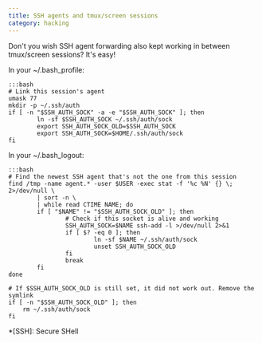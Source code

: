 ```yaml
---
title: SSH agents and tmux/screen sessions
category: hacking
---
```

Don't you wish SSH agent forwarding also kept working in between tmux/screen
sessions? It's easy!

In your ~/.bash_profile:

    :::bash
    # Link this session's agent
    umask 77
    mkdir -p ~/.ssh/auth
    if [ -n "$SSH_AUTH_SOCK" -a -e "$SSH_AUTH_SOCK" ]; then
            ln -sf $SSH_AUTH_SOCK ~/.ssh/auth/sock
            export SSH_AUTH_SOCK_OLD=$SSH_AUTH_SOCK
            export SSH_AUTH_SOCK=$HOME/.ssh/auth/sock
    fi

In your ~/.bash_logout:

    :::bash
    # Find the newest SSH agent that's not the one from this session
    find /tmp -name agent.* -user $USER -exec stat -f '%c %N' {} \; 2>/dev/null \
            | sort -n \
            | while read CTIME NAME; do
            if [ "$NAME" != "$SSH_AUTH_SOCK_OLD" ]; then
                    # Check if this socket is alive and working
                    SSH_AUTH_SOCK=$NAME ssh-add -l >/dev/null 2>&1
                    if [ $? -eq 0 ]; then
                            ln -sf $NAME ~/.ssh/auth/sock
                            unset SSH_AUTH_SOCK_OLD
                    fi
                    break
            fi
    done

    # If $SSH_AUTH_SOCK_OLD is still set, it did not work out. Remove the symlink
    if [ -n "$SSH_AUTH_SOCK_OLD" ]; then
        rm ~/.ssh/auth/sock
    fi

*[SSH]: Secure SHell
